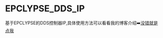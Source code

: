 # EPCLYPSE_DDS_IP
基于EPCLYPSE的DDS控制器IP,具体使用方法可以看看我的博客介绍➡️[没错就是点我](https://www.cnblogs.com/qm1412/p/17995585)
